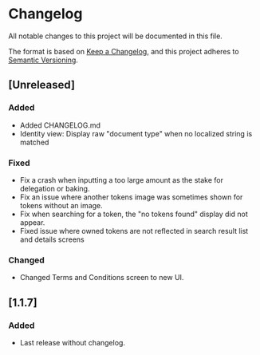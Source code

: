 # Changelog

All notable changes to this project will be documented in this file.

The format is based on [Keep a Changelog](https://keepachangelog.com/en/1.0.0/),
and this project adheres to [Semantic Versioning](https://semver.org/spec/v2.0.0.html).

## [Unreleased]

### Added

- Added CHANGELOG.md
- Identity view: Display raw "document type" when no localized string is matched

### Fixed

- Fix a crash when inputting a too large amount as the stake for delegation or baking.
- Fix an issue where another tokens image was sometimes shown for tokens without an image.
- Fix when searching for a token, the "no tokens found" display did not appear.
- Fixed issue where owned tokens are not reflected in search result list and details screens

### Changed

- Changed Terms and Conditions screen to new UI.

## [1.1.7]

### Added

- Last release without changelog.
